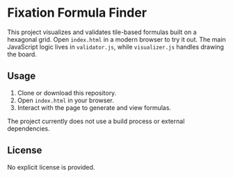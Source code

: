 # Fixation Formula Finder

This project visualizes and validates tile-based formulas built on a hexagonal grid. Open `index.html` in a modern browser to try it out. The main JavaScript logic lives in `validator.js`, while `visualizer.js` handles drawing the board.

## Usage
1. Clone or download this repository.
2. Open `index.html` in your browser.
3. Interact with the page to generate and view formulas.

The project currently does not use a build process or external dependencies.

## License
No explicit license is provided.
